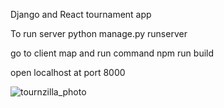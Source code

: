 Django and React tournament app

To run server python manage.py runserver

go to client map and run command npm run build

open localhost at port 8000

![tournzilla_photo](https://github.com/user-attachments/assets/1ca59c36-3ce2-446f-abbd-718bf5e2a599)


